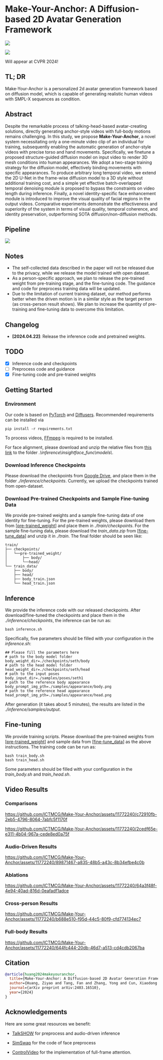 # Make-Your-Anchor: A Diffusion-based 2D Avatar Generation Framework

![](assets/teaser.png)

<a href='https://arxiv.org/abs/2403.16510'><img src='https://img.shields.io/badge/ArXiv-2403.16510-red'></a> 

Will appear at CVPR 2024!

## TL; DR
Make-Your-Anchor is a personalized 2d avatar generation framework based on diffusion model,  which is capable of generating realistic human videos with SMPL-X sequences as condition.

## Abstract
Despite the remarkable process of talking-head-based avatar-creating solutions, directly generating anchor-style videos with full-body motions remains challenging. In this study, we propose **Make-Your-Anchor**, a novel system necessitating only a one-minute video clip of an individual for training, subsequently enabling the automatic generation of anchor-style videos with precise torso and hand movements. Specifically, we finetune a proposed structure-guided diffusion model on input video to render 3D mesh conditions into human appearances. We adopt a two-stage training strategy for the diffusion model, effectively binding movements with specific appearances.  To produce arbitrary long temporal video, we extend the 2D U-Net in the frame-wise diffusion model to a 3D style without additional training cost, and a simple yet effective batch-overlapped temporal denoising module is proposed to bypass the constraints on video length during inference. Finally, a novel identity-specific face enhancement module is introduced to improve the visual quality of facial regions in the output videos. Comparative experiments demonstrate the effectiveness and superiority of the system in terms of visual quality, temporal coherence, and identity preservation, outperforming SOTA diffusion/non-diffusion methods. 

## Pipeline
![](assets/pipeline.png)

## Notes
- The self-collected data described in the paper will not be released due to the privacy, while we release the model trained with open dataset.
- As a person-specific approach, we plan to release the pre-trained weight from pre-training stage, and the fine-tuning code. The guidance and code for preprocess training data will be updated.
- Due to the limitation of current training dataset, our method performs better when the driven motion is in a similar style as the target person (as cross-person result shows). We plan to increase the quantity of pre-training and fine-tuning data to overcome this limitation.

## Changelog
- __[2024.04.22]__: Release the inference code and pretrained weights.

## TODO
- [x] Inference code and checkpoints
- [ ] Preprocess code and guidance
- [x] Fine-tuning code and pre-trained weights

## Getting Started

### Environment

Our code is based on [PyTorch](https://pytorch.org/) and [Diffusers](https://huggingface.co/docs/diffusers/index). Recommended requirements can be installed via

```shell
pip install -r requirements.txt
```

To process videos, [FFmpeg](https://ffmpeg.org//) is required to be installed.

For face alignment, please download and unzip the relative files from [this link](https://onedrive.live.com/?authkey=%21ADJ0aAOSsc90neY&cid=4A83B6B633B029CC&id=4A83B6B633B029CC%215837&parId=4A83B6B633B029CC%215834&action=locate) to the folder *.\inference\insightface_func\models\\*.

### Download Inference Checkpoints

Please download the checkpoints from [Google Drive](https://drive.google.com/drive/folders/1NyEc001rdkYIIGP8TR9RAQp4Lw3UKmdh?usp=sharing), and place them in the folder *./inference/checkpoints*. Currently, we upload the checkpoints trained from open-dataset.

### Download Pre-trained Checkpoints and Sample Fine-tuning Data

We provide pre-trained weights and a sample fine-tuning data of one identity for fine-tuning. For the pre-trained weights, please download them from [[pre-trained_weight](https://1drv.ms/f/c/64d71f39113d98e4/EljLPdDW1r1LnxZv02s2txwBSmW6EtJkXB_HIHY2kFLvpQ?e=nIwxla)] and place them in *./train/checkpoints*. For the sample fine-tuning data, please download the *train_data.zip* from [[fine-tune_data](https://1drv.ms/f/c/64d71f39113d98e4/EjylVV7lno5Ksq5o1zlAHGgBlMpvbHL9i8ju9XiKM75ZOw?e=KZylc7)] and  unzip it in *./train*. The final folder should be seen like:

```
train/
├── checkpoints/
│	└──pre-trained_weight/
│   	├── body/
│    	└──head/
└── train_data/
    ├── body/
    ├── head/
 	├── body_train.json
 	└── head_train.json
```

## Inference

We provide the inference code with our released checkpoints. After download/fine-tuned the checkpoints and place them in the *./inference/checkpoints*, the inference can be run as:

```shell
bash inference.sh
```

Specifically, five parameters should be filled with your configuration in the *inference.sh*:

```shell
## Please fill the parameters here
# path to the body model folder
body_weight_dir=./checkpoints/seth/body
# path to the head model folder
head_weight_dir=./checkpoints/seth/head
# path to the input poses
body_input_dir=./samples/poses/seth1
# path to the reference body appearance
body_prompt_img_pth=./samples/appearance/body.png
# path to the reference head appearance
head_prompt_img_pth=./samples/appearance/head.png
```

After generation (it takes about 5 minutes), the results are listed in the *./inference/samples/output*.

## Fine-tuning

We provide training scripts. Please download the pre-trained weights from [[pre-trained_weight](https://1drv.ms/f/c/64d71f39113d98e4/EljLPdDW1r1LnxZv02s2txwBSmW6EtJkXB_HIHY2kFLvpQ?e=nIwxla)] and sample data from [[fine-tune_data](https://1drv.ms/f/c/64d71f39113d98e4/EjylVV7lno5Ksq5o1zlAHGgBlMpvbHL9i8ju9XiKM75ZOw?e=KZylc7)] as the above instructions. The training code can be run as:

```shell
bash train_body.sh
bash train_head.sh
```

Some parameters should be filled with your configuration in the *train_body.sh* and *train_head.sh*.

## Video Results

### Comparisons
https://github.com/ICTMCG/Make-Your-Anchor/assets/11772240/c72910fb-2eb5-4796-8064-7abfc5f1170f

https://github.com/ICTMCG/Make-Your-Anchor/assets/11772240/2cedf65e-e311-4b04-967a-cede8ed0a75f

### Audio-Driven Results
https://github.com/ICTMCG/Make-Your-Anchor/assets/11772240/89871467-a835-48b5-a43c-8b34efbe4c0b

### Ablations
https://github.com/ICTMCG/Make-Your-Anchor/assets/11772240/64a3f48f-4e94-40ad-816d-0eafadf1adce

### Cross-person Results
https://github.com/ICTMCG/Make-Your-Anchor/assets/11772240/b688e510-f95d-44c5-80f9-cfd774134ec7

### Full-body Results
https://github.com/ICTMCG/Make-Your-Anchor/assets/11772240/644fc444-20db-46d7-a513-cd4cdb2067ba

## Citation

```BibTeX
@article{huang2024makeyouranchor,
  title={Make-Your-Anchor: A Diffusion-based 2D Avatar Generation Framework},
  author={Huang, Ziyao and Tang, Fan and Zhang, Yong and Cun, Xiaodong and Cao, Juan and Li, Jintao and Lee, Tong-Yee},
  journal={arXiv preprint arXiv:2403.16510},
  year={2024}
}
```

## Acknowledgements

Here are some great resources we benefit:

- [TalkSHOW](https://github.com/yhw-yhw/TalkSHOW) for preprocess and audio-driven inference

- [SimSwap](https://github.com/neuralchen/SimSwap.git) for the code of face preprocess

- [ControlVideo](https://github.com/YBYBZhang/ControlVideo.git) for the implementation of  full-frame attention.
